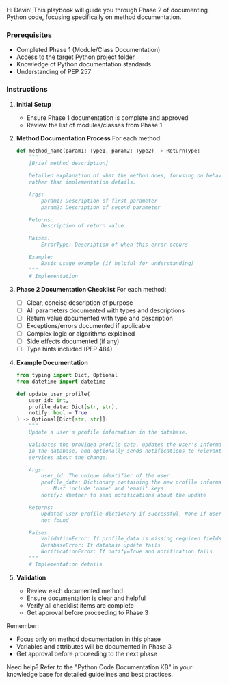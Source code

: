 Hi Devin! This playbook will guide you through Phase 2 of documenting Python code, focusing specifically on method documentation.

### Prerequisites
- Completed Phase 1 (Module/Class Documentation)
- Access to the target Python project folder
- Knowledge of Python documentation standards
- Understanding of PEP 257

### Instructions

1. **Initial Setup**
   - Ensure Phase 1 documentation is complete and approved
   - Review the list of modules/classes from Phase 1

2. **Method Documentation Process**
   For each method:

   ```python
   def method_name(param1: Type1, param2: Type2) -> ReturnType:
       """
       [Brief method description]

       Detailed explanation of what the method does, focusing on behavior
       rather than implementation details.

       Args:
           param1: Description of first parameter
           param2: Description of second parameter

       Returns:
           Description of return value

       Raises:
           ErrorType: Description of when this error occurs

       Example:
           Basic usage example (if helpful for understanding)
       """
       # Implementation
   ```

3. **Phase 2 Documentation Checklist**
   For each method:
   - [ ] Clear, concise description of purpose
   - [ ] All parameters documented with types and descriptions
   - [ ] Return value documented with type and description
   - [ ] Exceptions/errors documented if applicable
   - [ ] Complex logic or algorithms explained
   - [ ] Side effects documented (if any)
   - [ ] Type hints included (PEP 484)

4. **Example Documentation**
   ```python
   from typing import Dict, Optional
   from datetime import datetime

   def update_user_profile(
       user_id: int,
       profile_data: Dict[str, str],
       notify: bool = True
   ) -> Optional[Dict[str, str]]:
       """
       Update a user's profile information in the database.

       Validates the provided profile data, updates the user's information
       in the database, and optionally sends notifications to relevant
       services about the change.

       Args:
           user_id: The unique identifier of the user
           profile_data: Dictionary containing the new profile information
               Must include 'name' and 'email' keys
           notify: Whether to send notifications about the update

       Returns:
           Updated user profile dictionary if successful, None if user
           not found

       Raises:
           ValidationError: If profile_data is missing required fields
           DatabaseError: If database update fails
           NotificationError: If notify=True and notification fails
       """
       # Implementation details
   ```

5. **Validation**
   - Review each documented method
   - Ensure documentation is clear and helpful
   - Verify all checklist items are complete
   - Get approval before proceeding to Phase 3

Remember:
- Focus only on method documentation in this phase
- Variables and attributes will be documented in Phase 3
- Get approval before proceeding to the next phase

Need help? Refer to the "Python Code Documentation KB" in your knowledge base for detailed guidelines and best practices.
